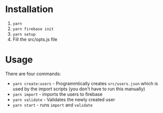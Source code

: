 # Installation

1. `yarn`
2. `yarn firebase init`
3. `yarn setup`
4. Fill the src/opts.js file

# Usage

There are four commands:

- `yarn create:users` - Programmtically creates `src/users.json` which is used by the import scripts (you don't have to run this manually)
- `yarn import` - imports the users to firebase
- `yarn validate` - Validates the newly created user
- `yarn start` - runs `import` and `validate`
